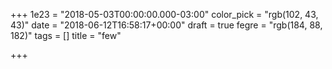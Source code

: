 +++
1e23 = "2018-05-03T00:00:00.000-03:00"
color_pick = "rgb(102, 43, 43)"
date = "2018-06-12T16:58:17+00:00"
draft = true
fegre = "rgb(184, 88, 182)"
tags = []
title = "few"

+++
